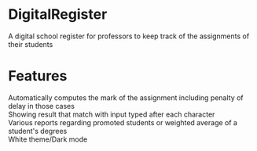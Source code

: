 # DigitalRegister
A digital school register for professors to keep track of the assignments of their students

# Features 
  Automatically computes the mark of the assignment including penalty of delay in those cases  
  Showing result that match with input typed after each character   
  Various reports regarding promoted students or weighted average of a student's degrees  
  White theme/Dark mode
